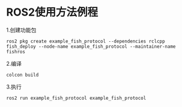 # ROS2使用方法例程

1.创建功能包

```
ros2 pkg create example_fish_protocol --dependencies rclcpp fish_deploy --node-name example_fish_protocol --maintainer-name fishros
```

2.编译

```
colcon build
```

3.执行

```
ros2 run example_fish_protocol example_fish_protocol
```